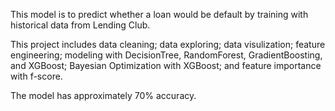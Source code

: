 This model is to predict whether a loan would be default by training with historical data from Lending Club. 

This project includes data cleaning; data exploring; data visulization; feature engineering; modeling with DecisionTree, RandomForest, GradientBoosting, and XGBoost; Bayesian Optimization with XGBoost; and feature importance with f-score.

The model has approximately 70% accuracy.
